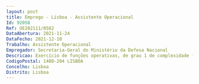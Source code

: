 ```yaml
--- 
layout: post
title: Emprego - Lisboa - Assistente Operacional
Id: 92058
Ref: OE202111/0582
DataAbertura: 2021-11-24
DataFecho: 2021-12-10
Trabalho: Assistente Operacional
Empregador: Secretaria-Geral do Ministério da Defesa Nacional
Descricao: Exercício de funções operativas, de grau 1 de complexidade funcional, na áreada condução de veículos para transporte de passageiros e ou materiais, com aseguinte descrição de tarefas   Cuidar da manutenção da viatura que lhe for distribuída nos termosregulamentares, reportando qualquer anomalia   Zelar pela correta arrumação, acondicionamento, descarga e entrega dosmateriais   Utilizar a viatura, quando necessário, para fazer a entrega de correio,mensagens ou pequenos volumes, de acordo com as determinações dadas.Atendendo à natureza das funções dos postos de trabalho a ocupar, asatividades a desenvolver poderão implicar deslocações em serviço por todo oterritório nacional, bem como disponibilidade para a realização de trabalhosuplementar e em dias de descanso semanal, nos termos legais aplicáveis.
CodigoPostal: 1400-204 LISBOA
Concelho: Lisboa
Distrito: Lisboa
--- 
```

